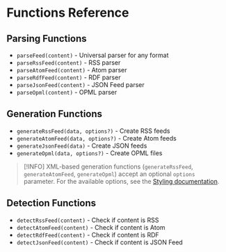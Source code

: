 # Functions Reference

## Parsing Functions
- `parseFeed(content)` - Universal parser for any format
- `parseRssFeed(content)` - RSS parser
- `parseAtomFeed(content)` - Atom parser
- `parseRdfFeed(content)` - RDF parser
- `parseJsonFeed(content)` - JSON Feed parser
- `parseOpml(content)` - OPML parser

## Generation Functions
- `generateRssFeed(data, options?)` - Create RSS feeds
- `generateAtomFeed(data, options?)` - Create Atom feeds
- `generateJsonFeed(data)` - Create JSON feeds
- `generateOpml(data, options?)` - Create OPML files

> [!INFO]
> XML-based generation functions (`generateRssFeed`, `generateAtomFeed`, `generateOpml`) accept an optional `options` parameter. For the available options, see the [Styling documentation](/generating/styling).

## Detection Functions
- `detectRssFeed(content)` - Check if content is RSS
- `detectAtomFeed(content)` - Check if content is Atom
- `detectRdfFeed(content)` - Check if content is RDF
- `detectJsonFeed(content)` - Check if content is JSON Feed
